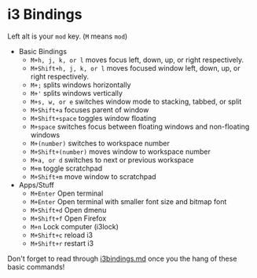 # i3 Bindings
Left alt is your `mod` key.  (`M` means `mod`)

* Basic Bindings
    * `M+h, j, k, or l` moves focus left, down, up, or right respectively.
    * `M+Shift+h, j, k, or l` moves focused window left, down, up, or right respectively.
    * `M+;` splits windows horizontally
    * `M+'` splits windows vertically
    * `M+s, w, or e` switches window mode to stacking, tabbed, or split
    * `M+Shift+a` focuses parent of window
    * `M+Shift+space` toggles window floating
    * `M+space` switches focus between floating windows and non-floating windows
    * `M+(number)` switches to workspace number
    * `M+Shift+(number)` moves window to workspace number
    * `M+a, or d` switches to next or previous workspace
    * `M+m` toggle scratchpad
    * `M+Shift+m` move window to scratchpad
* Apps/Stuff
    * `M+Enter` Open terminal
    * `M+Enter` Open terminal with smaller font size and bitmap font
    * `M+Shift+d` Open dmenu
    * `M+Shift+f` Open Firefox
    * `M+n` Lock computer (i3lock)
    * `M+Shift+c` reload i3
    * `M+Shift+r` restart i3

Don't forget to read through [i3bindings.md](i3bindings.md) once you the hang of these basic commands!
